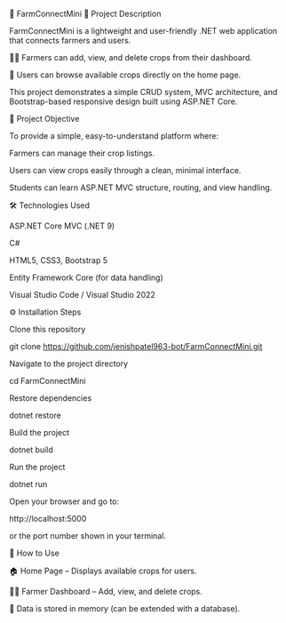 🌾 FarmConnectMini
🧩 Project Description

FarmConnectMini is a lightweight and user-friendly .NET web application that connects farmers and users.

👨‍🌾 Farmers can add, view, and delete crops from their dashboard.

👥 Users can browse available crops directly on the home page.

This project demonstrates a simple CRUD system, MVC architecture, and Bootstrap-based responsive design built using ASP.NET Core.

🎯 Project Objective

To provide a simple, easy-to-understand platform where:

Farmers can manage their crop listings.

Users can view crops easily through a clean, minimal interface.

Students can learn ASP.NET MVC structure, routing, and view handling.

🛠️ Technologies Used

ASP.NET Core MVC (.NET 9)

C#

HTML5, CSS3, Bootstrap 5

Entity Framework Core (for data handling)

Visual Studio Code / Visual Studio 2022

⚙️ Installation Steps

Clone this repository

git clone https://github.com/jenishpatel963-bot/FarmConnectMini.git


Navigate to the project directory

cd FarmConnectMini


Restore dependencies

dotnet restore


Build the project

dotnet build


Run the project

dotnet run


Open your browser and go to:

http://localhost:5000


or the port number shown in your terminal.

🚀 How to Use

🏠 Home Page – Displays available crops for users.

👨‍🌾 Farmer Dashboard – Add, view, and delete crops.

💾 Data is stored in memory (can be extended with a database).
